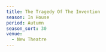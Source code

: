```yaml
---
title: The Tragedy Of The Invention
season: In House
period: Autumn
season_sort: 30
venue:
  - New Theatre
---
```



